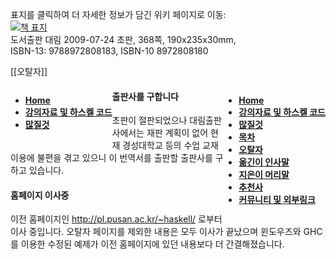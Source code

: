 표지를 클릭하여 더 자세한 정보가 담긴 위키 페이지로 이동:
<br /> [![책 표지](http://pl.pusan.ac.kr/~haskell/9788972808183-h.jpg)](https://github.com/kyagrd/haskell/wiki)
<br /> 도서출판 대림 2009-07-24 초판, 368쪽, 190x235x30mm, 
<br /> ISBN-13: 9788972808183, ISBN-10 8972808180

[[오탈자]]
<div>
<div style="float: left">
  <ul class="wiki-pages" data-filterable-for="wiki-pages-filter" data-filterable-type="substring">
    <li>
      <strong><a href="/kyagrd/haskell/wiki" class="wiki-page-link">Home</a></strong>
    </li>
    <li>
      <strong><a href="/kyagrd/haskell/wiki/%EA%B0%95%EC%9D%98%EC%9E%90%EB%A3%8C-%EB%B0%8F-%ED%95%98%EC%8A%A4%EC%BC%88-%EC%BD%94%EB%93%9C" class="wiki-page-link">강의자료 및 하스켈 코드</a></strong>
    </li>
    <li>
      <strong><a href="/kyagrd/haskell/wiki/%EB%A7%8E%EC%A7%88%EA%B2%83" class="wiki-page-link">많질것</a></strong>
    </li>
</ul>
</div> 
<div style="float: right">
  <ul class="wiki-pages" data-filterable-for="wiki-pages-filter" data-filterable-type="substring">
    <li>
      <strong><a href="/kyagrd/haskell/wiki" class="wiki-page-link">Home</a></strong>
    </li>
    <li>
      <strong><a href="/kyagrd/haskell/wiki/%EA%B0%95%EC%9D%98%EC%9E%90%EB%A3%8C-%EB%B0%8F-%ED%95%98%EC%8A%A4%EC%BC%88-%EC%BD%94%EB%93%9C" class="wiki-page-link">강의자료 및 하스켈 코드</a></strong>
    </li>
    <li>
      <strong><a href="/kyagrd/haskell/wiki/%EB%A7%8E%EC%A7%88%EA%B2%83" class="wiki-page-link">많질것</a></strong>
    </li>
    <li>
      <strong><a href="/kyagrd/haskell/wiki/%EB%AA%A9%EC%B0%A8" class="wiki-page-link">목차</a></strong>
    </li>
    <li>
      <strong><a href="/kyagrd/haskell/wiki/%EC%98%A4%ED%83%88%EC%9E%90" class="wiki-page-link">오탈자</a></strong>
    </li>
    <li>
      <strong><a href="/kyagrd/haskell/wiki/%EC%98%AE%EA%B8%B4%EC%9D%B4-%EC%9D%B8%EC%82%AC%EB%A7%90" class="wiki-page-link">옮긴이 인사말</a></strong>
    </li>
    <li>
      <strong><a href="/kyagrd/haskell/wiki/%EC%A7%80%EC%9D%80%EC%9D%B4-%EB%A8%B8%EB%A6%AC%EB%A7%90" class="wiki-page-link">지은이 머리말</a></strong>
    </li>
    <li>
      <strong><a href="/kyagrd/haskell/wiki/%EC%B6%94%EC%B2%9C%EC%82%AC" class="wiki-page-link">추천사</a></strong>
    </li>
    <li>
      <strong><a href="/kyagrd/haskell/wiki/%EC%BB%A4%EB%AE%A4%EB%8B%88%ED%8B%B0-%EB%B0%8F-%EC%99%B8%EB%B6%80%EB%A7%81%ED%81%AC" class="wiki-page-link">커뮤니티 및 외부링크</a></strong>
    </li>
  </ul>
</div>
</div>

#### 출판사를 구합니다
초판이 절판되었으나 대림출판사에서는 재판 계획이 없어
현재 경성대학교 등의 수업 교재 이용에 불편을 겪고 있으니
이 번역서를 출판할 출판사를 구하고 있습니다.

#### 홈페이지 이사중
이전 홈페이지인 http://pl.pusan.ac.kr/~haskell/ 로부터 이사 중입니다.
오탈자 페이지를 제외한 내용은 모두 이사가 끝났으며
윈도우즈와 GHC를 이용한 수정된 예제가 이전 홈페이지에 있던 내용보다 더 간결해졌습니다.
